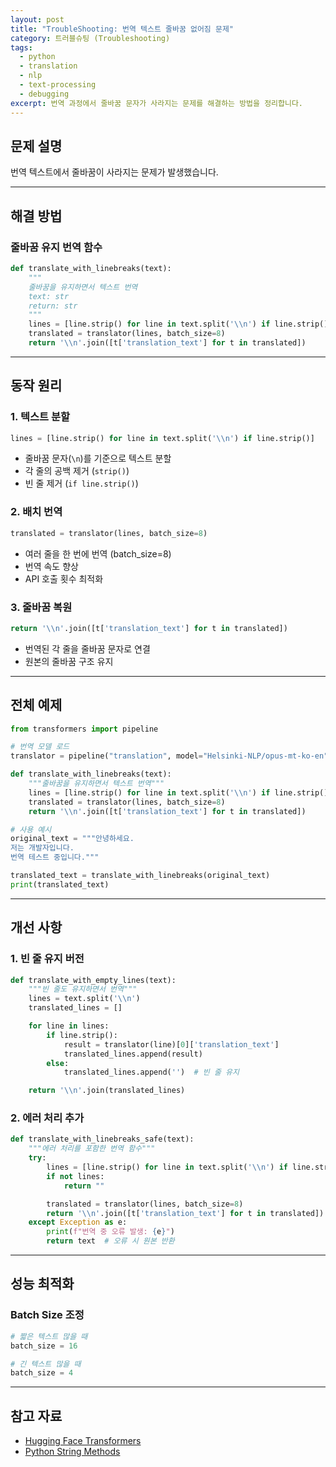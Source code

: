```yaml
---
layout: post
title: "TroubleShooting: 번역 텍스트 줄바꿈 없어짐 문제"
category: 트러블슈팅 (Troubleshooting)
tags:
  - python
  - translation
  - nlp
  - text-processing
  - debugging
excerpt: 번역 과정에서 줄바꿈 문자가 사라지는 문제를 해결하는 방법을 정리합니다.
---
```


## 문제 설명

번역 텍스트에서 줄바꿈이 사라지는 문제가 발생했습니다.

---

## 해결 방법

### 줄바꿈 유지 번역 함수

```python
def translate_with_linebreaks(text):
    """
    줄바꿈을 유지하면서 텍스트 번역
    text: str
    return: str
    """
    lines = [line.strip() for line in text.split('\\n') if line.strip()]
    translated = translator(lines, batch_size=8)
    return '\\n'.join([t['translation_text'] for t in translated])
```

---

## 동작 원리

### 1. 텍스트 분할

```python
lines = [line.strip() for line in text.split('\\n') if line.strip()]
```

- 줄바꿈 문자(`\n`)를 기준으로 텍스트 분할
- 각 줄의 공백 제거 (`strip()`)
- 빈 줄 제거 (`if line.strip()`)

### 2. 배치 번역

```python
translated = translator(lines, batch_size=8)
```

- 여러 줄을 한 번에 번역 (batch_size=8)
- 번역 속도 향상
- API 호출 횟수 최적화

### 3. 줄바꿈 복원

```python
return '\\n'.join([t['translation_text'] for t in translated])
```

- 번역된 각 줄을 줄바꿈 문자로 연결
- 원본의 줄바꿈 구조 유지

---

## 전체 예제

```python
from transformers import pipeline

# 번역 모델 로드
translator = pipeline("translation", model="Helsinki-NLP/opus-mt-ko-en")

def translate_with_linebreaks(text):
    """줄바꿈을 유지하면서 텍스트 번역"""
    lines = [line.strip() for line in text.split('\\n') if line.strip()]
    translated = translator(lines, batch_size=8)
    return '\\n'.join([t['translation_text'] for t in translated])

# 사용 예시
original_text = """안녕하세요.
저는 개발자입니다.
번역 테스트 중입니다."""

translated_text = translate_with_linebreaks(original_text)
print(translated_text)
```

---

## 개선 사항

### 1. 빈 줄 유지 버전

```python
def translate_with_empty_lines(text):
    """빈 줄도 유지하면서 번역"""
    lines = text.split('\\n')
    translated_lines = []

    for line in lines:
        if line.strip():
            result = translator(line)[0]['translation_text']
            translated_lines.append(result)
        else:
            translated_lines.append('')  # 빈 줄 유지

    return '\\n'.join(translated_lines)
```

### 2. 에러 처리 추가

```python
def translate_with_linebreaks_safe(text):
    """에러 처리를 포함한 번역 함수"""
    try:
        lines = [line.strip() for line in text.split('\\n') if line.strip()]
        if not lines:
            return ""

        translated = translator(lines, batch_size=8)
        return '\\n'.join([t['translation_text'] for t in translated])
    except Exception as e:
        print(f"번역 중 오류 발생: {e}")
        return text  # 오류 시 원본 반환
```

---

## 성능 최적화

### Batch Size 조정

```python
# 짧은 텍스트 많을 때
batch_size = 16

# 긴 텍스트 많을 때
batch_size = 4
```

---

## 참고 자료

- [Hugging Face Transformers](https://huggingface.co/docs/transformers/)
- [Python String Methods](https://docs.python.org/3/library/stdtypes.html#string-methods)
